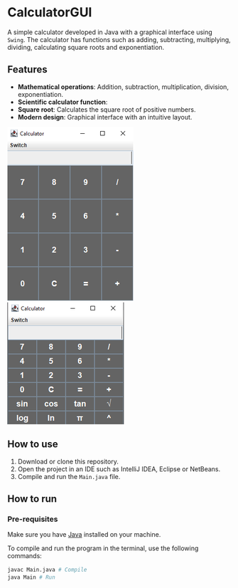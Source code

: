 # CalculatorGUI

A simple calculator developed in Java with a graphical interface using `Swing`. The calculator has functions such as adding, subtracting, multiplying, dividing, calculating square roots and exponentiation.

## Features

- **Mathematical operations**: Addition, subtraction, multiplication, division, exponentiation.
- **Scientific calculator function**: 
- **Square root**: Calculates the square root of positive numbers.
- **Modern design**: Graphical interface with an intuitive layout.

![calculator](images/calculator.png)<br/>
![scientific-calculator](images/ScientificCalculator.PNG)
## How to use

1. Download or clone this repository.
2. Open the project in an IDE such as IntelliJ IDEA, Eclipse or NetBeans.
3. Compile and run the `Main.java` file.

## How to run

### Pre-requisites

Make sure you have [Java](https://www.oracle.com/java/technologies/javase-jdk11-downloads.html) installed on your machine.

To compile and run the program in the terminal, use the following commands:

```bash
javac Main.java # Compile
java Main # Run
